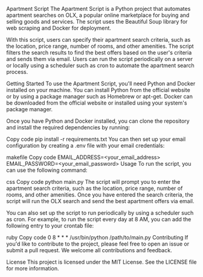 Apartment Script
The Apartment Script is a Python project that automates apartment searches on OLX, a popular online marketplace for buying and selling goods and services. The script uses the Beautiful Soup library for web scraping and Docker for deployment.

With this script, users can specify their apartment search criteria, such as the location, price range, number of rooms, and other amenities. The script filters the search results to find the best offers based on the user's criteria and sends them via email. Users can run the script periodically on a server or locally using a scheduler such as cron to automate the apartment search process.

Getting Started
To use the Apartment Script, you'll need Python and Docker installed on your machine. You can install Python from the official website or by using a package manager such as Homebrew or apt-get. Docker can be downloaded from the official website or installed using your system's package manager.

Once you have Python and Docker installed, you can clone the repository and install the required dependencies by running:

Copy code
pip install -r requirements.txt
You can then set up your email configuration by creating a .env file with your email credentials:

makefile
Copy code
EMAIL_ADDRESS=<your_email_address>
EMAIL_PASSWORD=<your_email_password>
Usage
To run the script, you can use the following command:

css
Copy code
python main.py
The script will prompt you to enter the apartment search criteria, such as the location, price range, number of rooms, and other amenities. Once you have entered the search criteria, the script will run the OLX search and send the best apartment offers via email.

You can also set up the script to run periodically by using a scheduler such as cron. For example, to run the script every day at 8 AM, you can add the following entry to your crontab file:

ruby
Copy code
0 8 * * * /usr/bin/python /path/to/main.py
Contributing
If you'd like to contribute to the project, please feel free to open an issue or submit a pull request. We welcome all contributions and feedback.

License
This project is licensed under the MIT License. See the LICENSE file for more information.
